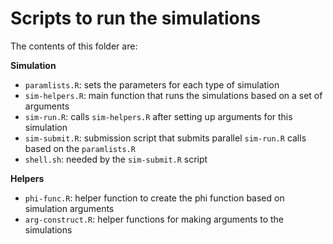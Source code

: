 # Scripts to run the simulations

The contents of this folder are:

**Simulation**

- `paramlists.R`: sets the parameters for each type of simulation
- `sim-helpers.R`: main function that runs the simulations based on a set of arguments
- `sim-run.R`: calls `sim-helpers.R` after setting up arguments for this simulation
- `sim-submit.R`: submission script that submits parallel `sim-run.R` calls based on the `paramlists.R`
- `shell.sh`: needed by the `sim-submit.R` script

**Helpers**

- `phi-func.R`: helper function to create the phi function based on simulation arguments
- `arg-construct.R`: helper functions for making arguments to the simulations

